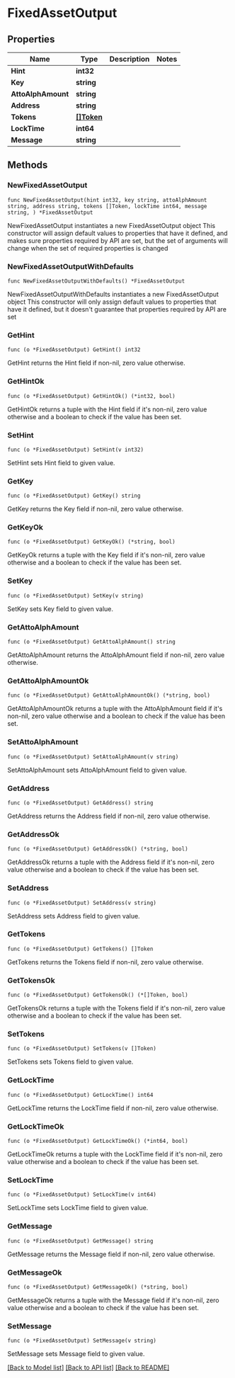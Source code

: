 # FixedAssetOutput

## Properties

Name | Type | Description | Notes
------------ | ------------- | ------------- | -------------
**Hint** | **int32** |  | 
**Key** | **string** |  | 
**AttoAlphAmount** | **string** |  | 
**Address** | **string** |  | 
**Tokens** | [**[]Token**](Token.md) |  | 
**LockTime** | **int64** |  | 
**Message** | **string** |  | 

## Methods

### NewFixedAssetOutput

`func NewFixedAssetOutput(hint int32, key string, attoAlphAmount string, address string, tokens []Token, lockTime int64, message string, ) *FixedAssetOutput`

NewFixedAssetOutput instantiates a new FixedAssetOutput object
This constructor will assign default values to properties that have it defined,
and makes sure properties required by API are set, but the set of arguments
will change when the set of required properties is changed

### NewFixedAssetOutputWithDefaults

`func NewFixedAssetOutputWithDefaults() *FixedAssetOutput`

NewFixedAssetOutputWithDefaults instantiates a new FixedAssetOutput object
This constructor will only assign default values to properties that have it defined,
but it doesn't guarantee that properties required by API are set

### GetHint

`func (o *FixedAssetOutput) GetHint() int32`

GetHint returns the Hint field if non-nil, zero value otherwise.

### GetHintOk

`func (o *FixedAssetOutput) GetHintOk() (*int32, bool)`

GetHintOk returns a tuple with the Hint field if it's non-nil, zero value otherwise
and a boolean to check if the value has been set.

### SetHint

`func (o *FixedAssetOutput) SetHint(v int32)`

SetHint sets Hint field to given value.


### GetKey

`func (o *FixedAssetOutput) GetKey() string`

GetKey returns the Key field if non-nil, zero value otherwise.

### GetKeyOk

`func (o *FixedAssetOutput) GetKeyOk() (*string, bool)`

GetKeyOk returns a tuple with the Key field if it's non-nil, zero value otherwise
and a boolean to check if the value has been set.

### SetKey

`func (o *FixedAssetOutput) SetKey(v string)`

SetKey sets Key field to given value.


### GetAttoAlphAmount

`func (o *FixedAssetOutput) GetAttoAlphAmount() string`

GetAttoAlphAmount returns the AttoAlphAmount field if non-nil, zero value otherwise.

### GetAttoAlphAmountOk

`func (o *FixedAssetOutput) GetAttoAlphAmountOk() (*string, bool)`

GetAttoAlphAmountOk returns a tuple with the AttoAlphAmount field if it's non-nil, zero value otherwise
and a boolean to check if the value has been set.

### SetAttoAlphAmount

`func (o *FixedAssetOutput) SetAttoAlphAmount(v string)`

SetAttoAlphAmount sets AttoAlphAmount field to given value.


### GetAddress

`func (o *FixedAssetOutput) GetAddress() string`

GetAddress returns the Address field if non-nil, zero value otherwise.

### GetAddressOk

`func (o *FixedAssetOutput) GetAddressOk() (*string, bool)`

GetAddressOk returns a tuple with the Address field if it's non-nil, zero value otherwise
and a boolean to check if the value has been set.

### SetAddress

`func (o *FixedAssetOutput) SetAddress(v string)`

SetAddress sets Address field to given value.


### GetTokens

`func (o *FixedAssetOutput) GetTokens() []Token`

GetTokens returns the Tokens field if non-nil, zero value otherwise.

### GetTokensOk

`func (o *FixedAssetOutput) GetTokensOk() (*[]Token, bool)`

GetTokensOk returns a tuple with the Tokens field if it's non-nil, zero value otherwise
and a boolean to check if the value has been set.

### SetTokens

`func (o *FixedAssetOutput) SetTokens(v []Token)`

SetTokens sets Tokens field to given value.


### GetLockTime

`func (o *FixedAssetOutput) GetLockTime() int64`

GetLockTime returns the LockTime field if non-nil, zero value otherwise.

### GetLockTimeOk

`func (o *FixedAssetOutput) GetLockTimeOk() (*int64, bool)`

GetLockTimeOk returns a tuple with the LockTime field if it's non-nil, zero value otherwise
and a boolean to check if the value has been set.

### SetLockTime

`func (o *FixedAssetOutput) SetLockTime(v int64)`

SetLockTime sets LockTime field to given value.


### GetMessage

`func (o *FixedAssetOutput) GetMessage() string`

GetMessage returns the Message field if non-nil, zero value otherwise.

### GetMessageOk

`func (o *FixedAssetOutput) GetMessageOk() (*string, bool)`

GetMessageOk returns a tuple with the Message field if it's non-nil, zero value otherwise
and a boolean to check if the value has been set.

### SetMessage

`func (o *FixedAssetOutput) SetMessage(v string)`

SetMessage sets Message field to given value.



[[Back to Model list]](../README.md#documentation-for-models) [[Back to API list]](../README.md#documentation-for-api-endpoints) [[Back to README]](../README.md)


